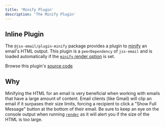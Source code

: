 ```yaml
---
title: 'Minify Plugin'
description: 'The Minify Plugin'
---
```


## Inline Plugin

The `@jsx-email/plugin-minify` package provides a plugin to [minify](<https://en.wikipedia.org/wiki/Minification_(programming)>) an email's HTML output. This plugin is a `peerDependency` of `jsx-email` and is loaded automatically if the [`minify` render option](https://jsx.email/docs/core/render#method-options) is set.

Browse this plugin's [source code](https://github.com/shellscape/jsx-email/blob/main/packages/plugin-minify)

## Why

Minifying the HTML for an email is very beneficial when working with emails that have a large amount of content. Email clients (like Gmail) will clip an email if it surpases their size limits, forcing a recipient to click a "Show Full Message" button at the bottom of their email. Be sure to keep an eye on the console output when running [`render`](https://jsx.email/docs/core/render) as it will alert you if the size of the HTML is too large.
